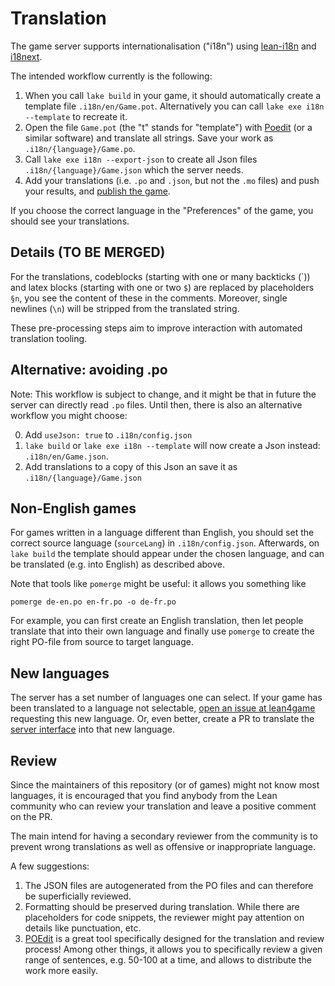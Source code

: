 # Translation

The game server supports internationalisation ("i18n") using [lean-i18n](https://github.com/hhu-adam/lean-i18n) and [i18next](https://www.npmjs.com/package/i18next).

The intended workflow currently is the following:

1. When you call `lake build` in your game, it should automatically create a template file `.i18n/en/Game.pot`. Alternatively you can call `lake exe i18n --template` to recreate it.
2. Open the file `Game.pot` (the "t" stands for "template") with [Poedit](https://poedit.net/) (or a similar software) and translate all strings. Save your work as `.i18n/{language}/Game.po`.
4. Call `lake exe i18n --export-json` to create all Json files `.i18n/{language}/Game.json` which the server needs.
5. Add your translations (i.e. `.po` and `.json`, but not the `.mo` files) and push your results, and [publish the game](../getting-started/publish_game.md).

If you choose the correct language in the "Preferences" of the game, you should see your translations.

## Details (TO BE MERGED)

For the translations, codeblocks (starting with one or many backticks (\`)) and
latex blocks (starting with one or two `$`) are replaced by placeholders `§n`,
you see the content of these in the comments.
Moreover, single newlines (`\n`) will be stripped from the translated string.

These pre-processing steps aim to improve interaction with automated translation tooling.

## Alternative: avoiding .po

Note: This workflow is subject to change, and it might be that in future the server can directly read `.po` files. Until then, there is also an alternative workflow you might choose:

0. Add `useJson: true` to `.i18n/config.json`
1. `lake build` or `lake exe i18n --template` will now create a Json instead: `.i18n/en/Game.json`.
2. Add translations to a copy of this Json an save it as `.i18n/{language}/Game.json`

## Non-English games

For games written in a language different than English, you should set the correct source language (`sourceLang`) in `.i18n/config.json`. Afterwards, on `lake build` the template should appear under the chosen language, and can be translated (e.g. into English) as described above.

Note that tools like `pomerge` might be useful: it allows you something like

```
pomerge de-en.po en-fr.po -o de-fr.po
```

For example, you can first create an English translation, then let people translate that
into their own language and finally use `pomerge` to create the right PO-file from source
to target language.

## New languages

The server has a set number of languages one can select.
If your game has been translated to a language not selectable, [open an issue at lean4game](https://github.com/leanprover-community/lean4game/issues) requesting this new language.
Or, even better, create a PR to translate the [server interface](https://github.com/leanprover-community/lean4game/tree/main/client/public/locales) into that new language.

## Review

Since the maintainers of this repository (or of games) might not know most languages,
it is encouraged that you find anybody from the Lean community who can review your translation
and leave a positive comment on the PR.

The main intend for having a secondary reviewer from the community is to prevent wrong translations as well as offensive or inappropriate language.

A few suggestions:

1. The JSON files are autogenerated from the PO files and can therefore be superficially reviewed.
2. Formatting should be preserved during translation. While there are placeholders for code snippets, the reviewer might pay attention on details like punctuation, etc.
3. [POEdit](https://poedit.net/) is a great tool specifically designed for the translation and review process! Among other
  things, it allows you to specifically review a given range of sentences, e.g. 50-100 at a time, and allows to distribute the work more easily.
